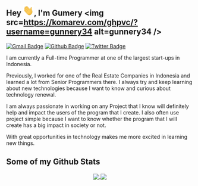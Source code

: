 ## Hey <img src='https://github.com/elhakimyasya/elhakimyasya/blob/master/assets/Hi.gif' width='29' height='29'/>, I'm Gumery <img src=https://komarev.com/ghpvc/?username=gunnery34 alt=gunnery34 />
[![Gmail Badge](https://img.shields.io/badge/-arigho34@gmail.com-c14438?style=flat&logo=Gmail&logoColor=white&link=mailto:anievo.id@gmail.com)](mailto:anievo.id@gmail.com) [![Github Badge](https://img.shields.io/badge/-gunnery34-grey?style=flat&logo=github&logoColor=white&link=https://github.com/gunnery34/)](https://www.github.com/gunnery34/) [![Twitter Badge](https://img.shields.io/badge/-AniEvoID-00acee?style=flat&logo=twitter&logoColor=white&link=https://twitter.com/AniEvoID/)](https://www.twitter.com/AniEvoID/) <p align='left'>I am currently a Full-time Programmer at one of the largest start-ups in Indonesia.

Previously, I worked for one of the Real Estate Companies in Indonesia and learned a lot from Senior Programmers there. I always try and keep learning about new technologies because I want to know and curious about technology renewal.

I am always passionate in working on any Project that I know will definitely help and impact the users of the program that I create. I also often use project simple because I want to know whether the program that I will create has a big impact in society or not.

With great opportunities in technology makes me more excited in learning new things.</p>

## Some of my Github Stats

<p align=center>
  <a href="#" title="Stats">
    <img height=175 align="center" src="https://github-readme-stats.vercel.app/api?username=gunnery34&show_icons=true&include_all_commits=true">
  </a>
  <a href="#" title="Stats">
  <img height=175 align="center" src="https://github-readme-stats.vercel.app/api/top-langs/?username=gunnery34&layout=compact" />
  </a>
</p>

